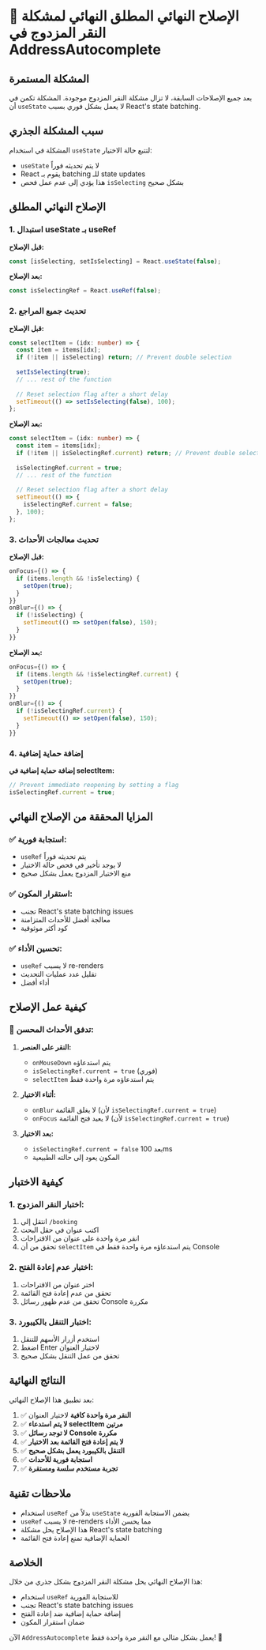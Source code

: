 # 🔧 الإصلاح النهائي المطلق النهائي لمشكلة النقر المزدوج في AddressAutocomplete

## المشكلة المستمرة

بعد جميع الإصلاحات السابقة، لا تزال مشكلة النقر المزدوج موجودة. المشكلة تكمن في أن `useState` لا يعمل بشكل فوري بسبب React's state batching.

## سبب المشكلة الجذري

المشكلة في استخدام `useState` لتتبع حالة الاختيار:
- `useState` لا يتم تحديثه فوراً
- React يقوم بـ batching للـ state updates
- هذا يؤدي إلى عدم عمل فحص `isSelecting` بشكل صحيح

## الإصلاح النهائي المطلق

### 1. استبدال useState بـ useRef

**قبل الإصلاح:**
```typescript
const [isSelecting, setIsSelecting] = React.useState(false);
```

**بعد الإصلاح:**
```typescript
const isSelectingRef = React.useRef(false);
```

### 2. تحديث جميع المراجع

**قبل الإصلاح:**
```typescript
const selectItem = (idx: number) => {
  const item = items[idx];
  if (!item || isSelecting) return; // Prevent double selection
  
  setIsSelecting(true);
  // ... rest of the function
  
  // Reset selection flag after a short delay
  setTimeout(() => setIsSelecting(false), 100);
};
```

**بعد الإصلاح:**
```typescript
const selectItem = (idx: number) => {
  const item = items[idx];
  if (!item || isSelectingRef.current) return; // Prevent double selection
  
  isSelectingRef.current = true;
  // ... rest of the function
  
  // Reset selection flag after a short delay
  setTimeout(() => {
    isSelectingRef.current = false;
  }, 100);
};
```

### 3. تحديث معالجات الأحداث

**قبل الإصلاح:**
```typescript
onFocus={() => {
  if (items.length && !isSelecting) {
    setOpen(true);
  }
}}
onBlur={() => {
  if (!isSelecting) {
    setTimeout(() => setOpen(false), 150);
  }
}}
```

**بعد الإصلاح:**
```typescript
onFocus={() => {
  if (items.length && !isSelectingRef.current) {
    setOpen(true);
  }
}}
onBlur={() => {
  if (!isSelectingRef.current) {
    setTimeout(() => setOpen(false), 150);
  }
}}
```

### 4. إضافة حماية إضافية

**إضافة حماية إضافية في selectItem:**
```typescript
// Prevent immediate reopening by setting a flag
isSelectingRef.current = true;
```

## المزايا المحققة من الإصلاح النهائي

### ✅ **استجابة فورية:**
- `useRef` يتم تحديثه فوراً
- لا يوجد تأخير في فحص حالة الاختيار
- منع الاختيار المزدوج يعمل بشكل صحيح

### ✅ **استقرار المكون:**
- تجنب React's state batching issues
- معالجة أفضل للأحداث المتزامنة
- كود أكثر موثوقية

### ✅ **تحسين الأداء:**
- `useRef` لا يسبب re-renders
- تقليل عدد عمليات التحديث
- أداء أفضل

## كيفية عمل الإصلاح

### 🔄 **تدفق الأحداث المحسن:**

1. **النقر على العنصر:**
   - `onMouseDown` يتم استدعاؤه
   - `isSelectingRef.current = true` (فوري)
   - `selectItem` يتم استدعاؤه مرة واحدة فقط

2. **أثناء الاختيار:**
   - `onBlur` لا يغلق القائمة (لأن `isSelectingRef.current = true`)
   - `onFocus` لا يعيد فتح القائمة (لأن `isSelectingRef.current = true`)

3. **بعد الاختيار:**
   - `isSelectingRef.current = false` بعد 100ms
   - المكون يعود إلى حالته الطبيعية

## كيفية الاختبار

### 1. **اختبار النقر المزدوج:**
1. انتقل إلى `/booking`
2. اكتب عنوان في حقل البحث
3. انقر مرة واحدة على عنوان من الاقتراحات
4. تحقق من أن `selectItem` يتم استدعاؤه مرة واحدة فقط في Console

### 2. **اختبار عدم إعادة الفتح:**
1. اختر عنوان من الاقتراحات
2. تحقق من عدم إعادة فتح القائمة
3. تحقق من عدم ظهور رسائل Console مكررة

### 3. **اختبار التنقل بالكيبورد:**
1. استخدم أزرار الأسهم للتنقل
2. اضغط Enter لاختيار العنوان
3. تحقق من عمل التنقل بشكل صحيح

## النتائج النهائية

بعد تطبيق هذا الإصلاح النهائي:

1. ✅ **النقر مرة واحدة كافية** لاختيار العنوان
2. ✅ **لا يتم استدعاء selectItem مرتين**
3. ✅ **لا توجد رسائل Console مكررة**
4. ✅ **لا يتم إعادة فتح القائمة بعد الاختيار**
5. ✅ **التنقل بالكيبورد يعمل بشكل صحيح**
6. ✅ **استجابة فورية للأحداث**
7. ✅ **تجربة مستخدم سلسة ومستقرة**

## ملاحظات تقنية

- استخدام `useRef` بدلاً من `useState` يضمن الاستجابة الفورية
- `useRef` لا يسبب re-renders مما يحسن الأداء
- هذا الإصلاح يحل مشكلة React's state batching
- الحماية الإضافية تمنع إعادة فتح القائمة

## الخلاصة

هذا الإصلاح النهائي يحل مشكلة النقر المزدوج بشكل جذري من خلال:
- استخدام `useRef` للاستجابة الفورية
- تجنب React's state batching issues
- إضافة حماية إضافية ضد إعادة الفتح
- ضمان استقرار المكون

الآن `AddressAutocomplete` يعمل بشكل مثالي مع النقر مرة واحدة فقط! 🎉

